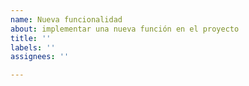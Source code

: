 ```yaml
---
name: Nueva funcionalidad
about: implementar una nueva función en el proyecto
title: ''
labels: ''
assignees: ''

---
```



